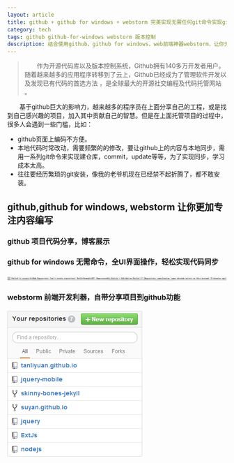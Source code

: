 ```yaml
---
layout: article
title: github + github for windows + webstorm 完美实现无需任何git命令实现github与本地代码的版本控制
category: tech
tags: github github-for-windows webstorm 版本控制
description: 结合使用github，github for windows，web前端神器webstorm，让你无需掌握git命令知识，轻松实现本地与github仓库上的代码版本控制，更加专注编码。
---
```


> 　　作为开源代码库以及版本控制系统，Github拥有140多万开发者用户。随着越来越多的应用程序转移到了云上，Github已经成为了管理软件开发以及发现已有代码的首选方法 ，是全球最大的开源社交编程及代码托管网站 。

 　　基于github巨大的影响力，越来越多的程序员在上面分享自己的工程，或是找到自己感兴趣的项目，加入其中贡献自己的智慧。但是在上面托管项目的过程中，很多人会遇到一些门槛，比如：

- github页面上编码不方便。
- 本地代码时常改动，需要频繁的的修改，要让github上的内容与本地同步，需用一系列git命令来实现建仓库，commit，update等等，为了实现同步，学习成本太高。
- 往往要经历繁琐的git安装，像我的老爷机现在已经禁不起折腾了，都不敢安装。

## github,github for windows, webstorm 让你更加专注内容编写

### github 项目代码分享，博客展示

### github for windows  无需命令，全UI界面操作，轻松实现代码同步

![webstorm-github1](/public/img/webstorm-github1.PNG)


### webstorm  前端开发利器，自带分享项目到github功能



![webstorm-github1](/public/img/webstorm-github4.PNG)
